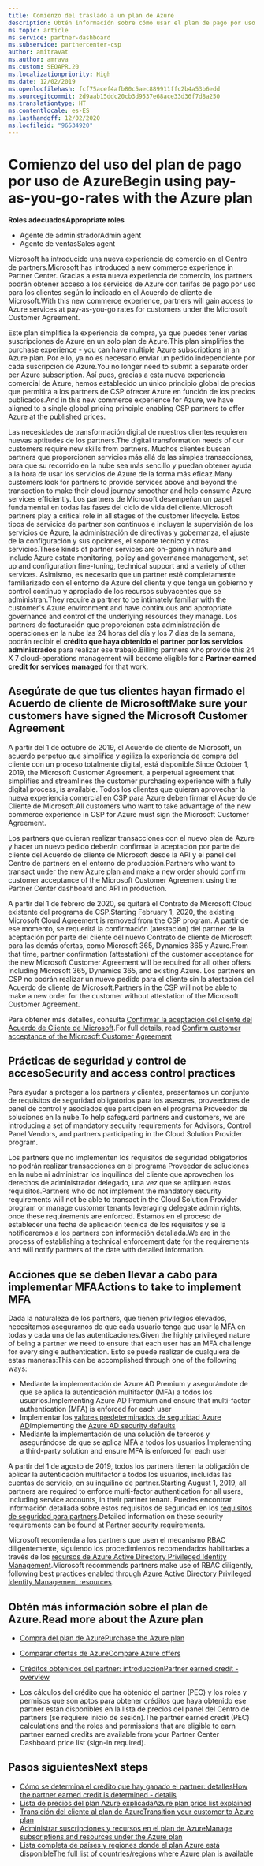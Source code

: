 ```yaml
---
title: Comienzo del traslado a un plan de Azure
description: Obtén información sobre cómo usar el plan de pago por uso de Azure, incluidos los primeros pasos, las precauciones de seguridad y cómo empezar.
ms.topic: article
ms.service: partner-dashboard
ms.subservice: partnercenter-csp
author: amitravat
ms.author: amrava
ms.custom: SEOAPR.20
ms.localizationpriority: High
ms.date: 12/02/2019
ms.openlocfilehash: fcf75acef4afb80c5aec889911ffc2b4a53b6edd
ms.sourcegitcommit: 2d9aab15ddc20cb3d9537e68ace33d36f7d8a250
ms.translationtype: HT
ms.contentlocale: es-ES
ms.lasthandoff: 12/02/2020
ms.locfileid: "96534920"
---
```

# <a name="begin-using-pay-as-you-go-rates-with-the-azure-plan"></a><span data-ttu-id="a2d9e-103">Comienzo del uso del plan de pago por uso de Azure</span><span class="sxs-lookup"><span data-stu-id="a2d9e-103">Begin using pay-as-you-go-rates with the Azure plan</span></span>

<span data-ttu-id="a2d9e-104">**Roles adecuados**</span><span class="sxs-lookup"><span data-stu-id="a2d9e-104">**Appropriate roles**</span></span>

- <span data-ttu-id="a2d9e-105">Agente de administrador</span><span class="sxs-lookup"><span data-stu-id="a2d9e-105">Admin agent</span></span>
- <span data-ttu-id="a2d9e-106">Agente de ventas</span><span class="sxs-lookup"><span data-stu-id="a2d9e-106">Sales agent</span></span>


<span data-ttu-id="a2d9e-107">Microsoft ha introducido una nueva experiencia de comercio en el Centro de partners.</span><span class="sxs-lookup"><span data-stu-id="a2d9e-107">Microsoft has introduced a new commerce experience in Partner Center.</span></span>  <span data-ttu-id="a2d9e-108">Gracias a esta nueva experiencia de comercio, los partners podrán obtener acceso a los servicios de Azure con tarifas de pago por uso para los clientes según lo indicado en el Acuerdo de cliente de Microsoft.</span><span class="sxs-lookup"><span data-stu-id="a2d9e-108">With this new commerce experience, partners will gain access to Azure services at pay-as-you-go rates for customers under the Microsoft Customer Agreement.</span></span>

<span data-ttu-id="a2d9e-109">Este plan simplifica la experiencia de compra, ya que puedes tener varias suscripciones de Azure en un solo plan de Azure.</span><span class="sxs-lookup"><span data-stu-id="a2d9e-109">This plan simplifies the purchase experience - you can have multiple Azure subscriptions in an Azure plan.</span></span> <span data-ttu-id="a2d9e-110">Por ello, ya no es necesario enviar un pedido independiente por cada suscripción de Azure.</span><span class="sxs-lookup"><span data-stu-id="a2d9e-110">You no longer need to submit a separate order per Azure subscription.</span></span> <span data-ttu-id="a2d9e-111">Así pues, gracias a esta nueva experiencia comercial de Azure, hemos establecido un único principio global de precios que permitirá a los partners de CSP ofrecer Azure en función de los precios publicados.</span><span class="sxs-lookup"><span data-stu-id="a2d9e-111">And in this new commerce experience for Azure, we have aligned to a single global pricing principle enabling CSP partners to offer Azure at the published prices.</span></span>

<span data-ttu-id="a2d9e-112">Las necesidades de transformación digital de nuestros clientes requieren nuevas aptitudes de los partners.</span><span class="sxs-lookup"><span data-stu-id="a2d9e-112">The digital transformation needs of our customers require new skills from partners.</span></span> <span data-ttu-id="a2d9e-113">Muchos clientes buscan partners que proporcionen servicios más allá de las simples transacciones, para que su recorrido en la nube sea más sencillo y puedan obtener ayuda a la hora de usar los servicios de Azure de la forma más eficaz.</span><span class="sxs-lookup"><span data-stu-id="a2d9e-113">Many customers look for partners to provide services above and beyond the transaction to make their cloud journey smoother and help consume Azure services efficiently.</span></span> <span data-ttu-id="a2d9e-114">Los partners de Microsoft desempeñan un papel fundamental en todas las fases del ciclo de vida del cliente.</span><span class="sxs-lookup"><span data-stu-id="a2d9e-114">Microsoft partners play a critical role in all stages of the customer lifecycle.</span></span> <span data-ttu-id="a2d9e-115">Estos tipos de servicios de partner son continuos e incluyen la supervisión de los servicios de Azure, la administración de directivas y gobernanza, el ajuste de la configuración y sus opciones, el soporte técnico y otros servicios.</span><span class="sxs-lookup"><span data-stu-id="a2d9e-115">These kinds of partner services are on-going in nature and include Azure estate monitoring, policy and governance management, set up and configuration fine-tuning, technical support and a variety of other services.</span></span> <span data-ttu-id="a2d9e-116">Asimismo, es necesario que un partner esté completamente familiarizado con el entorno de Azure del cliente y que tenga un gobierno y control continuo y apropiado de los recursos subyacentes que se administran.</span><span class="sxs-lookup"><span data-stu-id="a2d9e-116">They require a partner to be intimately familiar with the customer's Azure environment and have continuous and appropriate governance and control of the underlying resources they manage.</span></span> <span data-ttu-id="a2d9e-117">Los partners de facturación que proporcionan esta administración de operaciones en la nube las 24 horas del día y los 7 días de la semana, podrán recibir el **crédito que haya obtenido el partner por los servicios administrados** para realizar ese trabajo.</span><span class="sxs-lookup"><span data-stu-id="a2d9e-117">Billing partners who provide this 24 X 7 cloud-operations management will become eligible for a **Partner earned credit for services managed** for that work.</span></span>

## <a name="make-sure-your-customers-have-signed-the-microsoft-customer-agreement"></a><span data-ttu-id="a2d9e-118">Asegúrate de que tus clientes hayan firmado el Acuerdo de cliente de Microsoft</span><span class="sxs-lookup"><span data-stu-id="a2d9e-118">Make sure your customers have signed the Microsoft Customer Agreement</span></span>

<span data-ttu-id="a2d9e-119">A partir del 1 de octubre de 2019, el Acuerdo de cliente de Microsoft, un acuerdo perpetuo que simplifica y agiliza la experiencia de compra del cliente con un proceso totalmente digital, está disponible.</span><span class="sxs-lookup"><span data-stu-id="a2d9e-119">Since October 1, 2019, the Microsoft Customer Agreement, a perpetual agreement that simplifies and streamlines the customer purchasing experience with a fully digital process, is available.</span></span> <span data-ttu-id="a2d9e-120">Todos los clientes que quieran aprovechar la nueva experiencia comercial en CSP para Azure deben firmar el Acuerdo de Cliente de Microsoft.</span><span class="sxs-lookup"><span data-stu-id="a2d9e-120">All customers who want to take advantage of the new commerce experience in CSP for Azure must sign the Microsoft Customer Agreement.</span></span>

<span data-ttu-id="a2d9e-121">Los partners que quieran realizar transacciones con el nuevo plan de Azure y hacer un nuevo pedido deberán confirmar la aceptación por parte del cliente del Acuerdo de cliente de Microsoft desde la API y el panel del Centro de partners en el entorno de producción.</span><span class="sxs-lookup"><span data-stu-id="a2d9e-121">Partners who want to transact under the new Azure plan and make a new order should confirm customer acceptance of the Microsoft Customer Agreement using the Partner Center dashboard and API in production.</span></span>

<span data-ttu-id="a2d9e-122">A partir del 1 de febrero de 2020, se quitará el Contrato de Microsoft Cloud existente del programa de CSP.</span><span class="sxs-lookup"><span data-stu-id="a2d9e-122">Starting February 1, 2020, the existing Microsoft Cloud Agreement is removed from the CSP program.</span></span> <span data-ttu-id="a2d9e-123">A partir de ese momento, se requerirá la confirmación (atestación) del partner de la aceptación por parte del cliente del nuevo Contrato de cliente de Microsoft para las demás ofertas, como Microsoft 365, Dynamics 365 y Azure.</span><span class="sxs-lookup"><span data-stu-id="a2d9e-123">From that time, partner confirmation (attestation) of the customer acceptance for the new Microsoft Customer Agreement will be required for all other offers including Microsoft 365, Dynamics 365, and existing Azure.</span></span> <span data-ttu-id="a2d9e-124">Los partners en CSP no podrán realizar un nuevo pedido para el cliente sin la atestación del Acuerdo de cliente de Microsoft.</span><span class="sxs-lookup"><span data-stu-id="a2d9e-124">Partners in the CSP will not be able to make a new order for the customer without attestation of the Microsoft Customer Agreement.</span></span>

<span data-ttu-id="a2d9e-125">Para obtener más detalles, consulta [Confirmar la aceptación del cliente del Acuerdo de Cliente de Microsoft](confirm-customer-agreement.md).</span><span class="sxs-lookup"><span data-stu-id="a2d9e-125">For full details, read [Confirm customer acceptance of the Microsoft Customer Agreement](confirm-customer-agreement.md)</span></span>

## <a name="security-and-access-control-practices"></a><span data-ttu-id="a2d9e-126">Prácticas de seguridad y control de acceso</span><span class="sxs-lookup"><span data-stu-id="a2d9e-126">Security and access control practices</span></span>

<span data-ttu-id="a2d9e-127">Para ayudar a proteger a los partners y clientes, presentamos un conjunto de requisitos de seguridad obligatorios para los asesores, proveedores de panel de control y asociados que participen en el programa Proveedor de soluciones en la nube.</span><span class="sxs-lookup"><span data-stu-id="a2d9e-127">To help safeguard partners and customers, we are introducing a set of mandatory security requirements for Advisors, Control Panel Vendors, and partners participating in the Cloud Solution Provider program.</span></span>

<span data-ttu-id="a2d9e-128">Los partners que no implementen los requisitos de seguridad obligatorios no podrán realizar transacciones en el programa Proveedor de soluciones en la nube ni administrar los inquilinos del cliente que aprovechen los derechos de administrador delegado, una vez que se apliquen estos requisitos.</span><span class="sxs-lookup"><span data-stu-id="a2d9e-128">Partners who do not implement the mandatory security requirements will not be able to transact in the Cloud Solution Provider program or manage customer tenants leveraging delegate admin rights, once these requirements are enforced.</span></span> <span data-ttu-id="a2d9e-129">Estamos en el proceso de establecer una fecha de aplicación técnica de los requisitos y se la notificaremos a los partners con información detallada.</span><span class="sxs-lookup"><span data-stu-id="a2d9e-129">We are in the process of establishing a technical enforcement date for the requirements and will notify partners of the date with detailed information.</span></span>

## <a name="actions-to-take-to-implement-mfa"></a><span data-ttu-id="a2d9e-130">Acciones que se deben llevar a cabo para implementar MFA</span><span class="sxs-lookup"><span data-stu-id="a2d9e-130">Actions to take to implement MFA</span></span>

<span data-ttu-id="a2d9e-131">Dada la naturaleza de los partners, que tienen privilegios elevados, necesitamos asegurarnos de que cada usuario tenga que usar la MFA en todas y cada una de las autenticaciones.</span><span class="sxs-lookup"><span data-stu-id="a2d9e-131">Given the highly privileged nature of being a partner we need to ensure that each user has an MFA challenge for every single authentication.</span></span> <span data-ttu-id="a2d9e-132">Esto se puede realizar de cualquiera de estas maneras:</span><span class="sxs-lookup"><span data-stu-id="a2d9e-132">This can be accomplished through one of the following ways:</span></span>

- <span data-ttu-id="a2d9e-133">Mediante la implementación de Azure AD Premium y asegurándote de que se aplica la autenticación multifactor (MFA) a todos los usuarios.</span><span class="sxs-lookup"><span data-stu-id="a2d9e-133">Implementing Azure AD Premium and ensure that multi-factor authentication (MFA) is enforced for each user</span></span>
- <span data-ttu-id="a2d9e-134">Implementar los [valores predeterminados de seguridad Azure AD](/azure/active-directory/conditional-access/concept-conditional-access-security-defaults)</span><span class="sxs-lookup"><span data-stu-id="a2d9e-134">Implementing the [Azure AD security defaults](/azure/active-directory/conditional-access/concept-conditional-access-security-defaults)</span></span>
- <span data-ttu-id="a2d9e-135">Mediante la implementación de una solución de terceros y asegurándose de que se aplica MFA a todos los usuarios.</span><span class="sxs-lookup"><span data-stu-id="a2d9e-135">Implementing a third-party solution and ensure MFA is enforced for each user</span></span>

<span data-ttu-id="a2d9e-136">A partir del 1 de agosto de 2019, todos los partners tienen la obligación de aplicar la autenticación multifactor a todos los usuarios, incluidas las cuentas de servicio, en su inquilino de partner.</span><span class="sxs-lookup"><span data-stu-id="a2d9e-136">Starting August 1, 2019, all partners are required to enforce multi-factor authentication for all users, including service accounts, in their partner tenant.</span></span> <span data-ttu-id="a2d9e-137">Puedes encontrar información detallada sobre estos requisitos de seguridad en los [requisitos de seguridad para partners](partner-security-requirements.md).</span><span class="sxs-lookup"><span data-stu-id="a2d9e-137">Detailed information on these security requirements can be found at [Partner security requirements](partner-security-requirements.md).</span></span>

<span data-ttu-id="a2d9e-138">Microsoft recomienda a los partners que usen el mecanismo RBAC diligentemente, siguiendo los procedimientos recomendados habilitadas a través de los [recursos de Azure Active Directory Privileged Identity Management](/azure/active-directory/privileged-identity-management/pim-configure).</span><span class="sxs-lookup"><span data-stu-id="a2d9e-138">Microsoft recommends partners make use of RBAC diligently, following best practices enabled through [Azure Active Directory Privileged Identity Management resources](/azure/active-directory/privileged-identity-management/pim-configure).</span></span>

## <a name="read-more-about-the-azure-plan"></a><span data-ttu-id="a2d9e-139">Obtén más información sobre el plan de Azure.</span><span class="sxs-lookup"><span data-stu-id="a2d9e-139">Read more about the Azure plan</span></span>

- [<span data-ttu-id="a2d9e-140">Compra del plan de Azure</span><span class="sxs-lookup"><span data-stu-id="a2d9e-140">Purchase the Azure plan</span></span>](purchase-azure-plan.md)

- [<span data-ttu-id="a2d9e-141">Comparar ofertas de Azure</span><span class="sxs-lookup"><span data-stu-id="a2d9e-141">Compare Azure offers</span></span>](compare-azure-offers.md)

- [<span data-ttu-id="a2d9e-142">Créditos obtenidos del partner: introducción</span><span class="sxs-lookup"><span data-stu-id="a2d9e-142">Partner earned credit - overview</span></span>](partner-earned-credit.md)

- <span data-ttu-id="a2d9e-143">Los cálculos del crédito que ha obtenido el partner (PEC) y los roles y permisos que son aptos para obtener créditos que haya obtenido ese partner están disponibles en la lista de precios del panel del Centro de partners (se requiere inicio de sesión).</span><span class="sxs-lookup"><span data-stu-id="a2d9e-143">The partner earned credit (PEC) calculations and the roles and permissions that are eligible to earn partner earned credits are available from your Partner Center Dashboard price list (sign-in required).</span></span>

## <a name="next-steps"></a><span data-ttu-id="a2d9e-144">Pasos siguientes</span><span class="sxs-lookup"><span data-stu-id="a2d9e-144">Next steps</span></span> 

- [<span data-ttu-id="a2d9e-145">Cómo se determina el crédito que hay ganado el partner: detalles</span><span class="sxs-lookup"><span data-stu-id="a2d9e-145">How the partner earned credit is determined - details</span></span>](partner-earned-credit-explanation.md)
- [<span data-ttu-id="a2d9e-146">Lista de precios del plan Azure explicada</span><span class="sxs-lookup"><span data-stu-id="a2d9e-146">Azure plan price list explained</span></span>](azure-plan-price-list.md)
- [<span data-ttu-id="a2d9e-147">Transición del cliente al plan de Azure</span><span class="sxs-lookup"><span data-stu-id="a2d9e-147">Transition your customer to Azure plan</span></span>](azure-plan-transition.md)
- [<span data-ttu-id="a2d9e-148">Administrar suscripciones y recursos en el plan de Azure</span><span class="sxs-lookup"><span data-stu-id="a2d9e-148">Manage subscriptions and resources under the Azure plan</span></span>](azure-plan-manage.md)
- [<span data-ttu-id="a2d9e-149">Lista completa de países y regiones donde el plan Azure está disponible</span><span class="sxs-lookup"><span data-stu-id="a2d9e-149">The full list of countries/regions where Azure plan is available</span></span>](https://query.prod.cms.rt.microsoft.com/cms/api/am/binary/RE3QN0x)